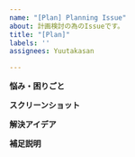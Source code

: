 ```yaml
---
name: "[Plan] Planning Issue"
about: 計画検討の為のIssueです。
title: "[Plan]"
labels: ''
assignees: Yuutakasan

---
```


**悩み・困りごと**
<!-- 何を解決すべきIssueなのか、明確かつ簡潔な説明してください。
例:  市民を巻き込みたい -->

**スクリーンショット**
<!-- ある場合は、悩み・困りごとを説明するためにスクリーンショットを追加してください。 -->

**解決アイデア**
<!-- 何をして欲しいのか、明確かつ簡潔な説明してください。
例: コミュニティが参加出来る余地を検討しておく -->

**補足説明**
<!-- その他、問題についての追加情報があれば、ここに追加してください。 -->
